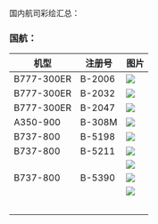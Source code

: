 国内航司彩绘汇总：

### 国航：

| 机型       | 注册号 | 图片                                                        |
| ---------- | ------ | ----------------------------------------------------------- |
| B777-300ER | B-2006 | ![](https://cdn.plnspttrs.net/39820/b-2006-air-china-boeing-777-39ler_PlanespottersNet_1134658_2973162780_o.jpg)     |
| B777-300ER | B-2032 | ![](https://cdn.plnspttrs.net/32033/b-2032-air-china-boeing-777-39ler_PlanespottersNet_1120739_7933f5b233_o.jpg) |
| B777-300ER | B-2047 | ![](https://t.plnspttrs.net/36493/1286033_7e69a3985c_t.jpg) |
| A350-900   | B-308M | ![](https://t.plnspttrs.net/34918/1123936_52aa82cda6_t.jpg) |
| B737-800   | B-5198 | ![](https://t.plnspttrs.net/49082/1181521_8e19b3f8b2_t.jpg) |
| B737-800   | B-5211 | ![](https://t.plnspttrs.net/49430/1176930_4bc21a17ad_t.jpg) |
|            |        | ![](https://t.plnspttrs.net/17038/1077360_75d4200247_t.jpg) |
| B737-800   | B-5390 | ![](https://t.plnspttrs.net/48896/1131511_2127f874ac_t.jpg) |
|            |        | ![](https://t.plnspttrs.net/35831/1362044_240c5339b7_t.jpg) |
|            |        |                                                             |
|            |        |                                                             |
|            |        |                                                             |
|            |        |                                                             |
|            |        |                                                             |

